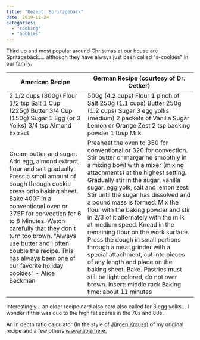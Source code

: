 ```yaml
---
title: "Rezept: Spritzgebäck"
date: 2019-12-24
categories: 
  - "cooking"
  - "hobbies"
---
```


Third up and most popular around Christmas at our house are Spritzgebäck.... although they have always just been called "s-cookies" in our family.

| American Recipe | German Recipe (courtesy of Dr. Oetker) |
| --- | --- |
| 2 1/2 cups (300g) Flour   1/2 tsp Salt   1 Cup (225g) Butter   3/4 Cup (150g) Sugar   1 Egg (or 3 Yolks)   3/4 tsp Almond Extract | 500g (4.2 cups) Flour   1 pinch of Salt   250g (1.1 cups) Butter   250g (1.2 cups) Sugar   3 egg yolks (medium)   2 packets of Vanilla Sugar   Lemon or Orange Zest   2 tsp backing powder   1 tbsp Milk |
| Cream butter and sugar. Add egg, almond extract, flour and salt gradually. Press a small amount of dough through cookie press onto baking sheet.      Bake 400F in a conventional oven or 375F for convection for 6 to 8 Minutes.      Watch carefully that they don't turn too brown.      "Always use butter and I often double the recipe. This has always been one of our favorite holiday cookies" - Alice Beckman | Preaheat the oven to 350 for conventional or 320 for convection.      Stir butter or margarine smoothly in a mixing bowl with a mixer (mixing attachments) at the highest setting. Gradually stir in the sugar, vanilla sugar, egg yolk, salt and lemon zest. Stir until the sugar has dissolved and a bound mass is formed. Mix the flour with the baking powder and stir in 2/3 of it alternately with the milk at medium speed. Knead in the remaining flour on the work surface.      Press the dough in small portions through a meat grinder with a special attachment, cut into pieces of any length and place on the baking sheet. Bake.      Pastries must still be light colored, do not over brown.      Insert: middle rack   Baking time: about 11 minutes    |

Interestingly... an older recipe card also card also called for 3 egg yolks... I wonder if this was due to the high fat scares in the 70s and 80s.

An in depth ratio calculator (In the style of [Jürgen Krauss](https://thegreatbritishbakeoff.co.uk/bakers/jurgen/)) of my original recipe and a few others [is available here.](https://docs.google.com/spreadsheets/d/1hmbemcL3YT3N0gL_JdVrxRLeJ_DZUtrHWk5hCCruAxs/edit?usp=sharing)
